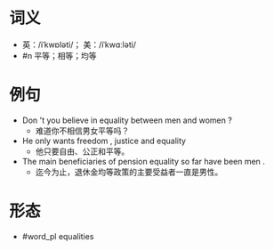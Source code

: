# 词义
- 英：/iˈkwɒləti/； 美：/iˈkwɑːləti/
- #n 平等；相等；均等
# 例句
- Don 't you believe in equality between men and women ?
	- 难道你不相信男女平等吗？
- He only wants freedom , justice and equality
	- 他只要自由、公正和平等。
- The main beneficiaries of pension equality so far have been men .
	- 迄今为止，退休金均等政策的主要受益者一直是男性。
# 形态
- #word_pl equalities
